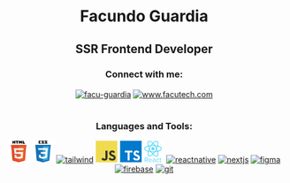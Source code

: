 <h1 align="center">Facundo Guardia</h1>
<h2 align="center">SSR Frontend Developer</h2>

<h3 align="center">Connect with me:</h3>
<p align="center">
<a href="https://linkedin.com/in/facu-guardia" target="_blank"><img align="center" src="https://raw.githubusercontent.com/rahuldkjain/github-profile-readme-generator/master/src/images/icons/Social/linked-in-alt.svg" alt="facu-guardia" height="30" width="40" /></a>
<a href="https://www.facutech.com/" target="_blank"><img align="center" src="https://raw.githubusercontent.com/rahuldkjain/github-profile-readme-generator/master/src/images/icons/Social/rss.svg" alt="www.facutech.com" height="50" width="50" /></a>
</p>

#

<h3 align="center">Languages and Tools:</h3>
<p align="center">
<a href="https://www.w3.org/html/" target="_blank" rel="noreferrer"><img src="https://raw.githubusercontent.com/devicons/devicon/master/icons/html5/html5-original-wordmark.svg" alt="html5" width="40" height="40"/></a> <a href="https://www.w3schools.com /css/" target="_blank" rel="noreferrer"><img src="https://raw.githubusercontent.com/devicons/devicon/master/icons/css3/css3-original-wordmark.svg" alt= "css3" width="40" height="40"/></a> <a href="https://tailwindcss.com/" target="_blank" rel="noreferrer"><img src= "https://www.vectorlogo.zone/logos/tailwindcss/tailwindcss-icon.svg" alt="tailwind" width="40" height="40"/></a> <a href="https://developer.mozilla.org/en-US/docs/Web/JavaScript" target="_blank" rel="noreferrer"><img src="https://raw.githubusercontent.com/devicons/devicon/master/icons/javascript/javascript-original.svg" alt="javascript" width="40" height="40"/></a> <a href="https://www.typescriptlang.org/" target="_blank" rel="noreferrer"><img src="https://raw.githubusercontent.com/devicons/devicon/master/icons/typescript/typescript-original.svg" alt="typescript" width="40" height="40"/></a><a href="https://reactjs.org/" target="_blank" rel="noreferrer"><img src="https://raw.githubusercontent.com/devicons/devicon/master/icons/react/react-original-wordmark.svg" alt="react" width="40" height="40"/></a> <a href="https://reactnative.dev/" target="_blank" rel="noreferrer"><img src="https://reactnative.dev/img/header_logo.svg" alt="reactnative" width="40" height="40"/></a> <a href="https://nextjs.org/" target="_blank" rel="noreferrer"><img src= "https://cdn.worldvectorlogo.com/logos/nextjs-2.svg" alt="nextjs" width="40" height="40"/></a> <a href="https://www.figma.com/" target="_blank" rel="noreferrer"><img src="https://www.vectorlogo.zone/logos/figma/figma-icon.svg" alt="figma" width="40" height="40"/></a> <a href=" https://firebase.google.com/" target="_blank" rel="noreferrer"><img src="https://www.vectorlogo.zone/logos/firebase/firebase-icon.svg" alt=" firebase" width="40" height="40"/></a> <a href="https://git-scm.com/" target="_blank" rel="noreferrer"><img src="https://www.vectorlogo.zone/logos/git-scm/git-scm-icon.svg" alt="git" width="40" height="40"/></a>
</p>




